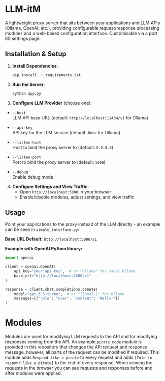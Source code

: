# LLM-itM

A lightweight proxy server that sits between your applications and LLM APIs (Ollama, OpenAI, etc.), providing configurable request/response processing modules and a web-based configuration interface. Customisable via a port 80 settings page. 

## Installation & Setup

1. **Install Dependencies**:
   ```bash
   pip install -r requirements.txt
   ```

3. **Run the Server**:
   ```bash
   python app.py
   ```

2. **Configure LLM Provider** (choose one):

- `--host`  
  LLM API base URL (default: `http://localhost:11434/v1` for Ollama)

- `--api-key`  
  API key for the LLM service (default: `None` for Ollama)

- `--listen-host`  
  Host to bind the proxy server to (default: `0.0.0.0`)

- `--listen-port`  
  Port to bind the proxy server to (default: `5000`)

- `--debug`  
  Enable debug mode


4. **Configure Settings and View Traffic**:
   - Open `http://localhost:5000` in your browser
   - Enable/disable modules, adjust settings, and view traffic

## Usage

Point your applications to the proxy instead of the LLM directly - an example can be seen in ```simple_interface.py```:

**Base URL Default:** `http://localhost:5000/v1`

**Example with OpenAI Python library:**
```python
import openai

client = openai.OpenAI(
    api_key="your_api_key",  # or "ollama" for local Ollama
    base_url="http://localhost:5000/v1"
)

response = client.chat.completions.create(
    model="gpt-3.5-turbo",  # or "llama3.1" for Ollama
    messages=[{"role": "user", "content": "Hello!"}]
)
```

# Modules
Modules are used for modifying LLM requests to the API and for modifying responses coming from the API. An example ```pirate_mode``` module is provided in this repository that changes the API request and response message, however, all parts of the request can be modified if required. This module adds ```Respond like a pirate``` to every request and adds ```[Told to respond like a pirate]``` to the end of every response. When viewing the requests in the browser you can see requests and responses before and after modules were applied. 

